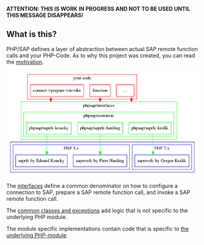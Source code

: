 **ATTENTION: THIS IS WORK IN PROGRESS AND NOT TO BE USED UNTIL THIS MESSAGE
 DISAPPEARS!**

## What is this?

PHP/SAP defines a layer of abstraction between actual SAP remote function calls
 and your PHP-Code. As to why this project was created, you can read the
 [motivation](motivation).

[![PHP/SAP](res/php-sap.png)](res/php-sap.svg)

The [interfaces][interfaces] define a common denominator on how to configure a
 connection to SAP, prepare a SAP remote function call, and invoke a SAP remote
 function call.

The [common classes and exceptions][common] add logic that is not specific to
 the underlying PHP module.

The module specific implementations contain code that is specific to [the
 underlying PHP-module](php-modules).

[interfaces]: https://github.com/php-sap/interfaces "Interfaces for implementing the PHP/SAP API."
[common]: https://github.com/php-sap/common "Exceptions and abstract classes containing logic for PHP/SAP that is not specific to the underlying PHP module."
